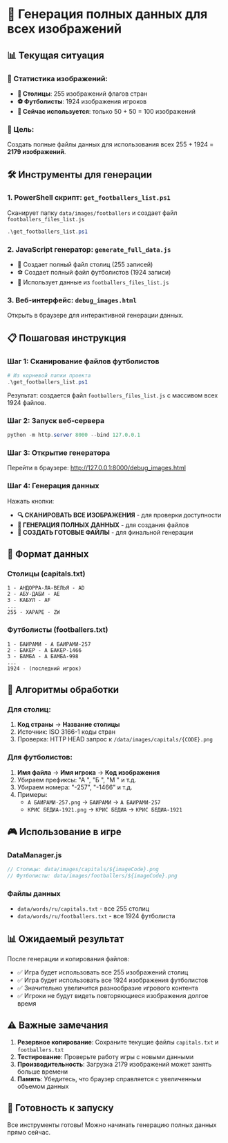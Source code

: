 # 🚀 Генерация полных данных для всех изображений

## 📊 Текущая ситуация

### 🔢 Статистика изображений:
- **📍 Столицы**: 255 изображений флагов стран
- **⚽ Футболисты**: 1924 изображения игроков
- **💾 Сейчас используется**: только 50 + 50 = 100 изображений

### 🎯 Цель:
Создать полные файлы данных для использования всех 255 + 1924 = **2179 изображений**.

## 🛠️ Инструменты для генерации

### 1. PowerShell скрипт: `get_footballers_list.ps1`
Сканирует папку `data/images/footballers` и создает файл `footballers_files_list.js`

```powershell
.\get_footballers_list.ps1
```

### 2. JavaScript генератор: `generate_full_data.js`
- 📍 Создает полный файл столиц (255 записей)
- ⚽ Создает полный файл футболистов (1924 записи)
- 🔗 Использует данные из `footballers_files_list.js`

### 3. Веб-интерфейс: `debug_images.html`
Открыть в браузере для интерактивной генерации данных.

## 📋 Пошаговая инструкция

### Шаг 1: Сканирование файлов футболистов
```powershell
# Из корневой папки проекта
.\get_footballers_list.ps1
```
Результат: создается файл `footballers_files_list.js` с массивом всех 1924 файлов.

### Шаг 2: Запуск веб-сервера
```powershell
python -m http.server 8000 --bind 127.0.0.1
```

### Шаг 3: Открытие генератора
Перейти в браузере: http://127.0.0.1:8000/debug_images.html

### Шаг 4: Генерация данных
Нажать кнопки:
- **🔍 СКАНИРОВАТЬ ВСЕ ИЗОБРАЖЕНИЯ** - для проверки доступности
- **🚀 ГЕНЕРАЦИЯ ПОЛНЫХ ДАННЫХ** - для создания файлов
- **💾 СОЗДАТЬ ГОТОВЫЕ ФАЙЛЫ** - для финальной генерации

## 📄 Формат данных

### Столицы (capitals.txt)
```
1 - АНДОРРА-ЛА-ВЕЛЬЯ - AD
2 - АБУ-ДАБИ - AE
3 - КАБУЛ - AF
...
255 - ХАРАРЕ - ZW
```

### Футболисты (footballers.txt)
```
1 - БАИРАМИ - А БАИРАМИ-257
2 - БАКЕР - А БАКЕР-1466
3 - БАМБА - А БАМБА-998
...
1924 - (последний игрок)
```

## 🔧 Алгоритмы обработки

### Для столиц:
1. **Код страны** → **Название столицы**
2. Источник: ISO 3166-1 коды стран
3. Проверка: HTTP HEAD запрос к `/data/images/capitals/{CODE}.png`

### Для футболистов:
1. **Имя файла** → **Имя игрока** → **Код изображения**
2. Убираем префиксы: "А ", "Б ", "М " и т.д.
3. Убираем номера: "-257", "-1466" и т.д.
4. Примеры:
   - `А БАИРАМИ-257.png` → `БАИРАМИ` → `А БАИРАМИ-257`
   - `КРИС БЕДИА-1921.png` → `КРИС БЕДИА` → `КРИС БЕДИА-1921`

## 🎮 Использование в игре

### DataManager.js
```javascript
// Столицы: data/images/capitals/${imageCode}.png
// Футболисты: data/images/footballers/${imageCode}.png
```

### Файлы данных
- `data/words/ru/capitals.txt` - все 255 столиц
- `data/words/ru/footballers.txt` - все 1924 футболиста

## 📊 Ожидаемый результат

После генерации и копирования файлов:
- ✅ Игра будет использовать все 255 изображений столиц
- ✅ Игра будет использовать все 1924 изображения футболистов
- ✅ Значительно увеличится разнообразие игрового контента
- ✅ Игроки не будут видеть повторяющиеся изображения долгое время

## ⚠️ Важные замечания

1. **Резервное копирование**: Сохраните текущие файлы `capitals.txt` и `footballers.txt`
2. **Тестирование**: Проверьте работу игры с новыми данными
3. **Производительность**: Загрузка 2179 изображений может занять больше времени
4. **Память**: Убедитесь, что браузер справляется с увеличенным объемом данных

## 🚀 Готовность к запуску

Все инструменты готовы! Можно начинать генерацию полных данных прямо сейчас. 